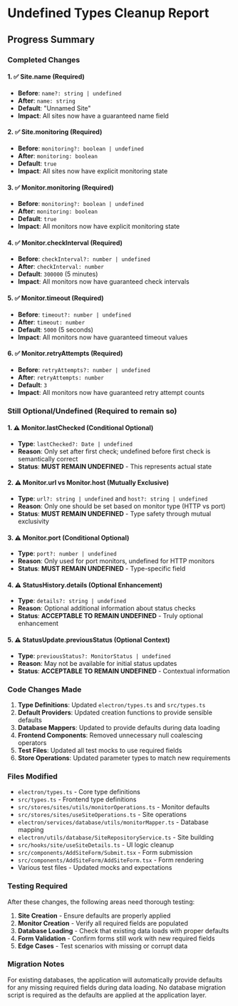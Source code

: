 # Undefined Types Cleanup Report
<!-- markdownlint-disable -->
## Progress Summary

### Completed Changes

#### 1. ✅ Site.name (Required)
- **Before**: `name?: string | undefined`
- **After**: `name: string` 
- **Default**: "Unnamed Site"
- **Impact**: All sites now have a guaranteed name field

#### 2. ✅ Site.monitoring (Required)
- **Before**: `monitoring?: boolean | undefined`
- **After**: `monitoring: boolean`
- **Default**: `true`
- **Impact**: All sites now have explicit monitoring state

#### 3. ✅ Monitor.monitoring (Required) 
- **Before**: `monitoring?: boolean | undefined`
- **After**: `monitoring: boolean`
- **Default**: `true`
- **Impact**: All monitors now have explicit monitoring state

#### 4. ✅ Monitor.checkInterval (Required)
- **Before**: `checkInterval?: number | undefined`
- **After**: `checkInterval: number`
- **Default**: `300000` (5 minutes)
- **Impact**: All monitors now have guaranteed check intervals

#### 5. ✅ Monitor.timeout (Required)
- **Before**: `timeout?: number | undefined`
- **After**: `timeout: number`
- **Default**: `5000` (5 seconds)
- **Impact**: All monitors now have guaranteed timeout values

#### 6. ✅ Monitor.retryAttempts (Required)
- **Before**: `retryAttempts?: number | undefined`
- **After**: `retryAttempts: number`
- **Default**: `3`
- **Impact**: All monitors now have guaranteed retry attempt counts

### Still Optional/Undefined (Required to remain so)

#### 1. ⚠️ Monitor.lastChecked (Conditional Optional)
- **Type**: `lastChecked?: Date | undefined`
- **Reason**: Only set after first check; undefined before first check is semantically correct
- **Status**: **MUST REMAIN UNDEFINED** - This represents actual state

#### 2. ⚠️ Monitor.url vs Monitor.host (Mutually Exclusive)
- **Type**: `url?: string | undefined` and `host?: string | undefined`
- **Reason**: Only one should be set based on monitor type (HTTP vs port)
- **Status**: **MUST REMAIN UNDEFINED** - Type safety through mutual exclusivity

#### 3. ⚠️ Monitor.port (Conditional Optional)
- **Type**: `port?: number | undefined`
- **Reason**: Only used for port monitors, undefined for HTTP monitors
- **Status**: **MUST REMAIN UNDEFINED** - Type-specific field

#### 4. ⚠️ StatusHistory.details (Optional Enhancement)
- **Type**: `details?: string | undefined`
- **Reason**: Optional additional information about status checks
- **Status**: **ACCEPTABLE TO REMAIN UNDEFINED** - Truly optional enhancement

#### 5. ⚠️ StatusUpdate.previousStatus (Optional Context)
- **Type**: `previousStatus?: MonitorStatus | undefined`
- **Reason**: May not be available for initial status updates
- **Status**: **ACCEPTABLE TO REMAIN UNDEFINED** - Contextual information

### Code Changes Made

1. **Type Definitions**: Updated `electron/types.ts` and `src/types.ts`
2. **Default Providers**: Updated creation functions to provide sensible defaults
3. **Database Mappers**: Updated to provide defaults during data loading
4. **Frontend Components**: Removed unnecessary null coalescing operators
5. **Test Files**: Updated all test mocks to use required fields
6. **Store Operations**: Updated parameter types to match new requirements

### Files Modified

- `electron/types.ts` - Core type definitions
- `src/types.ts` - Frontend type definitions  
- `src/stores/sites/utils/monitorOperations.ts` - Monitor defaults
- `src/stores/sites/useSiteOperations.ts` - Site operations
- `electron/services/database/utils/monitorMapper.ts` - Database mapping
- `electron/utils/database/SiteRepositoryService.ts` - Site building
- `src/hooks/site/useSiteDetails.ts` - UI logic cleanup
- `src/components/AddSiteForm/Submit.tsx` - Form submission
- `src/components/AddSiteForm/AddSiteForm.tsx` - Form rendering
- Various test files - Updated mocks and expectations

### Testing Required

After these changes, the following areas need thorough testing:

1. **Site Creation** - Ensure defaults are properly applied
2. **Monitor Creation** - Verify all required fields are populated
3. **Database Loading** - Check that existing data loads with proper defaults
4. **Form Validation** - Confirm forms still work with new required fields
5. **Edge Cases** - Test scenarios with missing or corrupt data

### Migration Notes

For existing databases, the application will automatically provide defaults for any missing required fields during data loading. No database migration script is required as the defaults are applied at the application layer.
